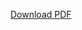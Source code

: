 [Download PDF](https://github.com/cindycbc/File-Manager-/blob/main/Weekend%20Parking%202016%2002.pdf?raw=true)
